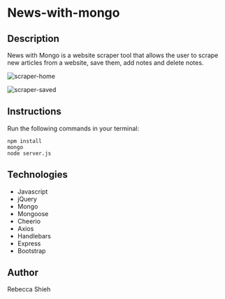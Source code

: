 # News-with-mongo

## Description

News with Mongo is a website scraper tool that allows the user to scrape new articles from a website, save them, add notes and delete notes. 

![scraper-home](https://user-images.githubusercontent.com/47259793/60542299-930a2100-9ce1-11e9-9e13-2ff8db8c1605.PNG)

![scraper-saved](https://user-images.githubusercontent.com/47259793/60542309-97363e80-9ce1-11e9-8c08-0dec01dce61f.PNG)

## Instructions

Run the following commands in your terminal:

```
npm install
mongo
node server.js

```

## Technologies

- Javascript
- jQuery
- Mongo
- Mongoose
- Cheerio
- Axios
- Handlebars
- Express
- Bootstrap

## Author

Rebecca Shieh
